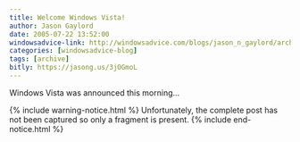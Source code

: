 ```yaml
---
title: Welcome Windows Vista!
author: Jason Gaylord
date: 2005-07-22 13:52:00
windowsadvice-link: http://windowsadvice.com/blogs/jason_n_gaylord/archive/2005/07/22/Windows-Vista-Announcement.aspx
categories: [windowsadvice-blog]
tags: [archive]
bitly: https://jasong.us/3jOGmoL
---
```


Windows Vista was announced this morning...

{% include warning-notice.html %}
Unfortunately, the complete post has not been captured so only a fragment is present.
{% include end-notice.html %}